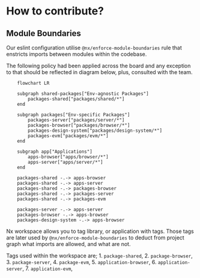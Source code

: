 # How to contribute?

## Module Boundaries

Our eslint configuration utilise `@nx/enforce-module-boundaries` rule that enstricts imports between modules within the codebase.

The following policy had been applied across the board and any exception to that should be reflected in diagram below, plus, consulted with the team.

```mermaid
    flowchart LR

    subgraph shared-packages["Env-agnostic Packages"]
        packages-shared["packages/shared/*"]
    end

    subgraph packages["Env-specific Packages"]
        packages-server["packages/server/*"]
        packages-browser["packages/browser/*"]
        packages-design-system["packages/design-system/*"]
        packages-evm["packages/evm/*"]
    end

    subgraph app["Applications"]
        apps-browser["apps/browser/*"]
        apps-server["apps/server/*"]
    end

    packages-shared -.-> apps-browser
    packages-shared -.-> apps-server
    packages-shared -.-> packages-browser
    packages-shared -.-> packages-server
    packages-shared -.-> packages-evm

    packages-server -.-> apps-server
    packages-browser -.-> apps-browser
    packages-design-system -.-> apps-browser
```

Nx workspace allows you to tag library, or application with tags. Those tags are later used by `@nx/enforce-module-boundaries` to deduct from project graph what imports are allowed, and what are not.

Tags used within the workspace are; 1. `package-shared`, 2. `package-browser`, 3. `package-server`, 4. `package-evm`, 5. `application-browser`, 6. `application-server`, 7. `application-evm`,
